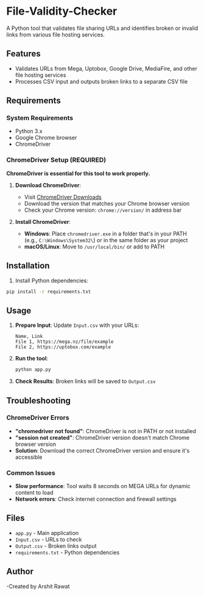 # File-Validity-Checker

A Python tool that validates file sharing URLs and identifies broken or invalid links from various file hosting services.

## Features

- Validates URLs from Mega, Uptobox, Google Drive, MediaFire, and other file hosting services
- Processes CSV input and outputs broken links to a separate CSV file

## Requirements

### System Requirements
- Python 3.x
- Google Chrome browser
- ChromeDriver

### ChromeDriver Setup (REQUIRED)
**ChromeDriver is essential for this tool to work properly.**

1. **Download ChromeDriver**:
   - Visit [ChromeDriver Downloads](https://chromedriver.chromium.org/)
   - Download the version that matches your Chrome browser version
   - Check your Chrome version: `chrome://version/` in address bar

2. **Install ChromeDriver**:
   - **Windows**: Place `chromedriver.exe` in a folder that's in your PATH (e.g., `C:\Windows\System32\`) or in the same folder as your project
   - **macOS/Linux**: Move to `/usr/local/bin/` or add to PATH


## Installation

1. Install Python dependencies:
```bash
pip install -r requirements.txt
```

## Usage

1. **Prepare Input**: Update `Input.csv` with your URLs:
   ```csv
   Name, Link
   File 1, https://mega.nz/file/example
   File 2, https://uptobox.com/example
   ```

2. **Run the tool**:
   ```bash
   python app.py
   ```

3. **Check Results**: Broken links will be saved to `Output.csv`


## Troubleshooting

### ChromeDriver Errors
- **"chromedriver not found"**: ChromeDriver is not in PATH or not installed
- **"session not created"**: ChromeDriver version doesn't match Chrome browser version
- **Solution**: Download the correct ChromeDriver version and ensure it's accessible

### Common Issues
- **Slow performance**: Tool waits 8 seconds on MEGA URLs for dynamic content to load
- **Network errors**: Check internet connection and firewall settings

## Files

- `app.py` - Main application
- `Input.csv` - URLs to check
- `Output.csv` - Broken links output
- `requirements.txt` - Python dependencies

## Author
-Created by Arshit Rawat

